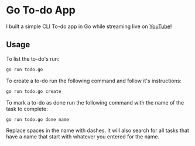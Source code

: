 # Go To-do App

I built a simple CLI To-do app in Go while streaming live on 
[YouTube](https://youtu.be/FwZKh3Fq8t0)!

## Usage

To list the to-do's run:
```sh
go run todo.go
```

To create a to-do run the following command and follow it's instructions:
```sh
go run todo.go create
```

To mark a to-do as done run the following command with the name of the task to 
complete:
```sh
go run todo.go done name
```
Replace spaces in the name with dashes. It will also search for all tasks that have 
a name that start with whatever you entered for the name. 
